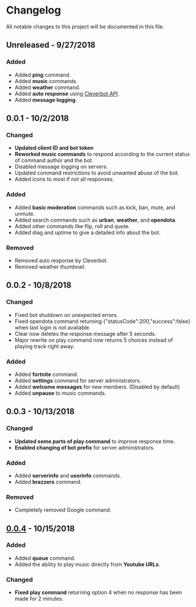 # Changelog
All notable changes to this project will be documented in this file.

## Unreleased - 9/27/2018
### Added
- Added **ping** command.
- Added **music** commands.
- Added **weather** command.
- Added **auto response** using [Cleverbot API](https://cleverbot.io/).
- Added **message logging**.

## 0.0.1 - 10/2/2018
### Changed
- **Updated client ID and bot token**
- **Reworked music commands** to respond according to the current status of command author and the bot.
- Disabled message logging on servers.
- Updated command restrictions to avoid unwanted abuse of the bot.
- Added icons to most if not all responses.

### Added
- Added **basic moderation** commands such as kick, ban, mute, and unmute.
- Added search commands such as **urban**, **weather**, and **opendota**.
- Added other commands like flip, roll and quote.
- Added diag and uptime to give a detailed info about the bot.

### Removed
- Removed auto response by Cleverbot.
- Removed weather thumbnail.

## 0.0.2 - 10/8/2018
### Changed
- Fixed bot shutdown on unexpected errors.
- Fixed opendota command returning {"statusCode":200,"success":false} when last login is not available.
- Clear now deletes the response message after 5 seconds.
- Major rewrite on play command now returns 5 choices instead of playing track right away.

### Added
- Added **fortnite** command.
- Added **settings** command for server administrators.
- Added **welcome messages** for new members. (Disabled by default)
- Added **unpause** to music commands.

## 0.0.3 - 10/13/2018
### Changed
- **Updated some parts of play command** to improve response time.
- **Enabled changing of bot prefix** for server administrators.

### Added
- Added **serverinfo** and **userinfo** commands.
- Added **brazzers** command.

### Removed
- Completely removed Google command.
## [0.0.4](https://github.com/christianavi/midnight/commit/3d522796b86c9852109e1f6338fc5cfd43c527bd) - 10/15/2018

### Added
- Added **queue** command.
- Added the ability to play music directly from **Youtube URLs**.

### Changed
- **Fixed play command** returning option 4 when no response has been made for 2 minutes.
